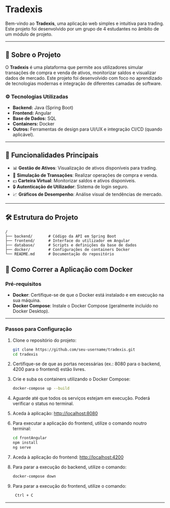 # Tradexis

Bem-vindo ao **Tradexis**, uma aplicação web simples e intuitiva para trading. Este projeto foi desenvolvido por um grupo de 4 estudantes no âmbito de um módulo de projeto.

---

## 📖 Sobre o Projeto

O **Tradexis** é uma plataforma que permite aos utilizadores simular transações de compra e venda de ativos, monitorizar saldos e visualizar dados de mercado. Este projeto foi desenvolvido com foco no aprendizado de tecnologias modernas e integração de diferentes camadas de software.

### ⚙️ Tecnologias Utilizadas
- **Backend:** Java (Spring Boot)
- **Frontend:** Angular
- **Base de Dados:** SQL
- **Containers:** Docker
- **Outros:** Ferramentas de design para UI/UX e integração CI/CD (quando aplicável).

---

## 🚀 Funcionalidades Principais
- 📊 **Gestão de Ativos**: Visualização de ativos disponíveis para trading.
- 💼 **Simulação de Transações**: Realizar operações de compra e venda.
- 💵 **Carteira Virtual**: Monitorizar saldos e ativos disponíveis.
- 🔒 **Autenticação de Utilizador**: Sistema de login seguro.
- 📈 **Gráficos de Desempenho**: Análise visual de tendências de mercado.

---

## 🛠️ Estrutura do Projeto

```plaintext
/
├── backend/       # Código da API em Spring Boot
├── frontend/      # Interface do utilizador em Angular
├── database/      # Scripts e definições da base de dados
├── docker/        # Configurações de containers Docker
└── README.md      # Documentação do repositório
```

## 🐳 Como Correr a Aplicação com Docker

### Pré-requisitos
- **Docker**: Certifique-se de que o Docker está instalado e em execução na sua máquina.
- **Docker Compose**: Instale o Docker Compose (geralmente incluído no Docker Desktop).

---

### Passos para Configuração

1. Clone o repositório do projeto:
   ```bash
   git clone https://github.com/seu-username/tradexis.git
   cd tradexis
    ```
   
2. Certifique-se de que as portas necessárias (ex.: 8080 para o backend, 4200 para o frontend) estão livres.

3. Crie e suba os containers utilizando o Docker Compose:
   ```bash
   docker-compose up --build
   ```
   
4. Aguarde até que todos os serviços estejam em execução. Poderá verificar o status no terminal.

5. Aceda à aplicação: [http://localhost:8080](http://localhost:8080)

6. Para executar a aplicação do frontend, utilize o comando noutro terminal:
    ```bash
    cd frontAngular
    npm install
    ng serve
    ```

7. Aceda à aplicação do frontend: [http://localhost:4200](http://localhost:4200)

8. Para parar a execução do backend, utilize o comando:
   ```bash
   docker-compose down
   ```
   
9. Para parar a execução do frontend, utilize o comando:
   ```bash
    Ctrl + C
    ```
---